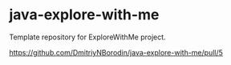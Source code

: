 # java-explore-with-me
Template repository for ExploreWithMe project.

https://github.com/DmitriyNBorodin/java-explore-with-me/pull/5
